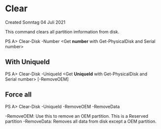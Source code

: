 # Clear
Created Sonntag 04 Juli 2021

This command clears all partition imformation from disk.

PS A> Clear-Disk -Number <Get **number** with Get-PhysicalDisk and Serial number>

With UniqueId
-------------
PS A> Clear-Disk -UniqueId <Get **UniqueId** with Get-PhysicalDisk and Serial number> [-RemoveOEM]

Force all
---------
PS A> Clear-Disk -UniqueId <UniqueId> -RemoveOEM -RemoveData

-RemoveOEM: Use this to remove an OEM partition. This is a Reserved partition
-RemoveData: Removes all data from disk except a OEM partition.

